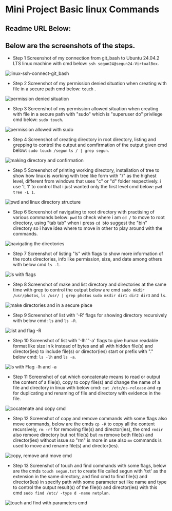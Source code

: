 #   Mini Project Basic linux Commands


## Readme URL Below: 

## Below are the screenshots of the steps.



- Step 1 
Screenshot of my connection from git_bash to Ubuntu 24.04.2 LTS linux machine with cmd below: `ssh segun24@segun24-VirtualBox`.

![linux-ssh-connect-git_bash](img/step1-ssh-connection-to-linux.jpg)



- Step 2 
Screenshot of my permission denied situation when creating with file in a secure path cmd below: `touch` .

![permission denied situation](img/step2-permission-denied-in-remote-server-without-sudo.jpg)


- Step 3 
Screenshot of my permission allowed situation when creating with file in a secure path with "sudo" which is "superuser do" privilege cmd below: `sudo touch`.

![permission allowed with sudo](img/step2-permission-denied-in-remote-server-without-sudo.jpg)



- Step 4
Screenshot of creating directory in root directory, listing and grepping to control the output and comfirmation of the output given cmd below: `sudo touch /segun` `ls / | grep segun`.

![making directory and confirmation](img/step4-mkdir-ls-and-grep-confirmation.jpg)




- Step 5
Screenshot of printing working directory, installation of tree to show how linux is working with tree like form with "/" as the highest level, different from windows that uses "c" or "d" folder respectively. i use 'L 1' to control that i just wanted only the first level cmd below: `pwd` `tree -L 1`.

![pwd and linux directory structure](img/step5-pwd-installTree-pipeOutput-UseTree-with-Level.jpg)



- Step 6
Screenshot of navigating to root directory with practising of various commands below: `pwd` to check where i am `cd /` to move to root directory, using "tab tab" when i press `cd b`to suggest the "bin" directory so i have idea where to move in other to play around with the commands.

![navigating the directories](img/step6-navigating-root-directory.jpg)



- Step 7
Screenshot of listing "ls" with flags to show more information of the roots directories, info like permission, size, and date among others with below cmd `ls -l`.

![ls with flags](img/step7-ls-with-flag-to-show-root.jpg)



- Step 8
Screenshot of make and list directory and directories at the same time with grep to control the output below are cmd `sudo mkdir /usr/photos`, `ls /usr/ | grep photos` `sudo mkdir dir1 dir2 dir3`  and `ls`. 

![make directories and in a secure place](img/step8-side-hussle-mkdir-ls-pwd.jpg)



- Step 9
Screenshot of list with '-R' flags for showing directory recursively with below cmd: `ls` and `ls -R`. 

![list and flag -R](img/step9-ls-and-flagR.jpg)



- Step 10
Screenshot of list with '-lh' '-a' flags to give human readable format like size in k instead of bytes  and all with hidden file(s) and director(ies) to include file(s) or director(ies) start or prefix with "." below cmd: `ls -lh` and `ls -a`. 

![ls with Flag -lh and -a](img/step10-ls-FlagLH-and-flagA.jpg)




- Step 11
Screenshot of cat which concatenate means to read or output the content of a file(s), copy to copy file(s) and change the name of a file and directory in linux with below cmd: `cat /etc/os-release` and `cp` for duplicating and renaming of file and directory with evidence in the file.  

![cocatenate and copy cmd](img/step11-cat-cpAnd-cp-to-content-renaming.jpg)



- Step 12
Screenshot of copy and remove commands with some flags also move commands, below are the cmds `cp -R` to copy all the content recursively, `rm -rf` for removing file(s) and director(ies), the cmd `rmdir` also remove directory but not file(s) but `rm` remove both file(s) and director(ies) without issue so "rm" is more in use also `mv` commands is used to move and rename file(s) and director(ies).  

![copy, remove and move cmd](img/step12-cp-rm-mv-and-Flags.jpg) 



- Step 13
Screenshot of touch and find commands with some flags, below are the cmds `touch segun.txt` to create file called segun with 'txt' as the extension in the same directory, and find cmd to find file(s) and director(ies) in specify path with some parameter set like name and type to control the output result(s) of the file(s) and director(ies) with this cmd `sudo find /etc/ -type d -name netplan`.  

![touch and find with parameters cmd](img/step13-touch-ls-And-find-with-Flags.jpg) 